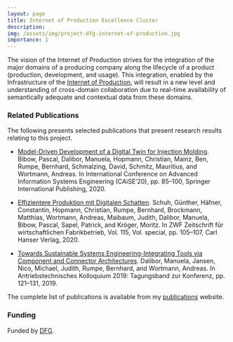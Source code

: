 ```yaml
---
layout: page
title: Internet of Production Excellence Cluster
description: 
img: /assets/img/project-dfg-internet-of-production.jpg
importance: 1
---
```


The vision of the Internet of Production strives for the integration of the major domains of a producing company along the lifecycle of a product (production, development, and usage). This integration, enabled by the Infrastructure of the [Internet of Production](https://www.iop.rwth-aachen.de/go/id/gpfz/), will result in a new level and understanding of cross-domain collaboration due to real-time availability of semantically adequate and contextual data from these domains.

### Related Publications

The following presents selected publications that present research results relating to this project. 


- [Model-Driven Development of a Digital Twin for Injection Molding](https://www.se-rwth.de/publications/Model-Driven-Development-of-a-Digital-Twin-for-Injection-Molding.pdf). Bibow, Pascal, Dalibor, Manuela, Hopmann, Christian, Mainz, Ben, Rumpe, Bernhard, Schmalzing, David, Schmitz, Mauritius, and Wortmann, Andreas. In International Conference on Advanced Information Systems Engineering (CAiSE’20), pp. 85–100, Springer International Publishing,  2020. 

- [Effizientere Produktion mit Digitalen Schatten](https://www.se-rwth.de/publications/Effizientere-Produktion-mit-Digitalen-Schatten.pdf). Schuh, Günther, Häfner, Constantin, Hopmann, Christian, Rumpe, Bernhard, Brockmann, Matthias, Wortmann, Andreas, Maibaum, Judith, Dalibor, Manuela, Bibow, Pascal, Sapel, Patrick, and Kröger, Moritz. In ZWF Zeitschrift für wirtschaftlichen Fabrikbetrieb, Vol. 115, Vol. special, pp. 105–107, Carl Hanser Verlag,  2020.

- [Towards Sustainable Systems Engineering-Integrating Tools via Component and Connector Architectures](https://www.se-rwth.de/publications/Towards-Sustainable-Systems-Engineering-Integrating-Tools-via-Component-and-Connector-Architectures.pdf). Dalibor, Manuela, Jansen, Nico, Michael, Judith, Rumpe, Bernhard, and Wortmann, Andreas. In Antriebstechnisches Kolloquium 2019: Tagungsband zur Konferenz, pp. 121–131,  2019. 

The complete list of publications is available from my [publications](https://awortmann.github.io/publications/) website.

### Funding

Funded by [DFG](https://gepris.dfg.de/gepris/projekt/390621612?context=projekt&task=showDetail&id=390621612&).
